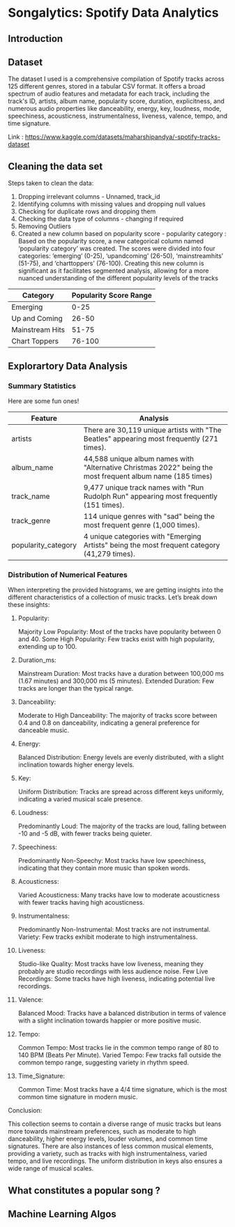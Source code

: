 # Songalytics: Spotify Data Analytics

## Introduction

## Dataset

The dataset I used is a comprehensive compilation of Spotify tracks across 125 different genres, stored in a tabular CSV format. It offers a broad spectrum of audio features and metadata for each track, including the track's ID, artists, album name, popularity score, duration, explicitness, and numerous audio properties like danceability, energy, key, loudness, mode, speechiness, acousticness, instrumentalness, liveness, valence, tempo, and time signature.

Link : https://www.kaggle.com/datasets/maharshipandya/-spotify-tracks-dataset

## Cleaning the data set

Steps taken to clean the data:
1. Dropping irrelevant columns - Unnamed, track_id
2. Identifying columns with missing values and dropping null values
3. Checking for duplicate rows and dropping them
4. Checking the data type of columns - changing if required
5. Removing Outliers
6. Created a new column based  on popularity score - popularity category : Based on the popularity score, a new categorical column named ‘popularity category’ was created. The scores were divided into four categories: ‘emerging’ (0-25), ‘upandcoming’ (26-50), ‘mainstreamhits’ (51-75), and ‘charttoppers’ (76-100). Creating this new column is significant as it facilitates segmented analysis, allowing for a more nuanced understanding of the different popularity levels of the tracks

| Category  | Popularity Score Range |
| ------------- | ------------- |
| Emerging | 0-25 |
| Up and Coming  | 26-50  |
| Mainstream Hits  | 51-75 |
| Chart Toppers  | 76-100  |


## Explorartory Data Analysis

### Summary Statistics

Here are some fun ones!

| Feature | Analysis |
| ------------- | ------------- |
| artists  | There are 30,119 unique artists with "The Beatles" appearing most frequently (271 times).  |
| album_name  | 44,588 unique album names with "Alternative Christmas 2022" being the most frequent album name (185 times)  |
| track_name  | 9,477 unique track names with "Run Rudolph Run" appearing most frequently (151 times).  |
| track_genre  | 114 unique genres with "sad" being the most frequent genre (1,000 times).  |
| popularity_category  | 4 unique categories with "Emerging Artists" being the most frequent category (41,279 times). |

### Distribution of Numerical Features

When interpreting the provided histograms, we are getting insights into the different characteristics of a collection of music tracks. Let’s break down these insights:

1. Popularity:

    Majority Low Popularity: Most of the tracks have popularity between 0 and 40.
    Some High Popularity: Few tracks exist with high popularity, extending up to 100.

2. Duration_ms:

    Mainstream Duration: Most tracks have a duration between 100,000 ms (1.67 minutes) and 300,000 ms (5 minutes).
    Extended Duration: Few tracks are longer than the typical range.

3. Danceability:

    Moderate to High Danceability: The majority of tracks score between 0.4 and 0.8 on danceability, indicating a general preference for danceable music.

4. Energy:

    Balanced Distribution: Energy levels are evenly distributed, with a slight inclination towards higher energy levels.

5. Key:

    Uniform Distribution: Tracks are spread across different keys uniformly, indicating a varied musical scale presence.

6. Loudness:

    Predominantly Loud: The majority of the tracks are loud, falling between -10 and -5 dB, with fewer tracks being quieter.

7. Speechiness:

    Predominantly Non-Speechy: Most tracks have low speechiness, indicating that they contain more music than spoken words.

8. Acousticness:

    Varied Acousticness: Many tracks have low to moderate acousticness with fewer tracks having high acousticness.

9. Instrumentalness:

    Predominantly Non-Instrumental: Most tracks are not instrumental.
    Variety: Few tracks exhibit moderate to high instrumentalness.

10. Liveness:

    Studio-like Quality: Most tracks have low liveness, meaning they probably are studio recordings with less audience noise.
    Few Live Recordings: Some tracks have high liveness, indicating potential live recordings.

11. Valence:

    Balanced Mood: Tracks have a balanced distribution in terms of valence with a slight inclination towards happier or more positive music.

12. Tempo:

    Common Tempo: Most tracks lie in the common tempo range of 80 to 140 BPM (Beats Per Minute).
    Varied Tempo: Few tracks fall outside the common tempo range, suggesting variety in rhythm speed.

13. Time_Signature:

    Common Time: Most tracks have a 4/4 time signature, which is the most common time signature in modern music.

Conclusion:

This collection seems to contain a diverse range of music tracks but leans more towards mainstream preferences, such as moderate to high danceability, higher energy levels, louder volumes, and common time signatures. There are also instances of less common musical elements, providing a variety, such as tracks with high instrumentalness, varied tempo, and live recordings. The uniform distribution in keys also ensures a wide range of musical scales.


## What constitutes a popular song ?

## Machine Learning Algos
